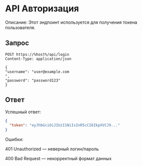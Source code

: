 # API Авторизация

Описание: Этот эндпоинт используется для получения токена пользователя.

## Запрос

```
POST https://%host%/api/login
Content-Type: application/json

{
"username": "user@example.com
",
"password": "password123"
}
```

## Ответ

Успешный ответ:

```json
{
  "token": "eyJhbGciOiJIUzI1NiIsInR5cCI6IkpXVCJ9..."
}
```
Ошибки:

401 Unauthorized — неверный логин/пароль

400 Bad Request — некорректный формат данных


